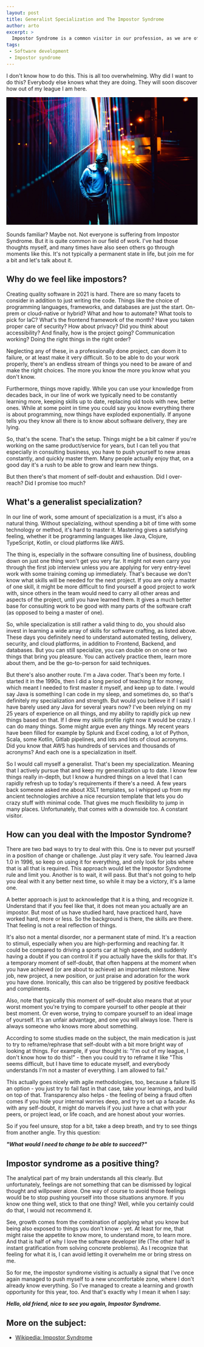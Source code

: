 ```yaml
---
layout: post
title: Generalist Specialization and The Impostor Syndrome
author: arto
excerpt: >
  Impostor Syndrome is a common visitor in our profession, as we are often in charge of shaping the world of the future, while boldly going to new, unknown areas. In this article I'll touch on what it is, how to recognize it, what to do about it, and how does it relate to being a generalist.
tags:
 - Software development
 - Impostor syndrome
---
```


I don't know how to do this. This is all too overwhelming. Why did I want to do this? Everybody else knows what they are doing. They will soon discover how out of my league I am here.

![Feeling of self-doubt](/img/impostor-syndrome/doubt.jpg)

Sounds familiar? Maybe not. Not everyone is suffering from Impostor Syndrome. But it is quite common in our field of work. I've had those thoughts myself, and many times have also seen others go through moments like this. It's not typically a permanent state in life, but join me for a bit and let's talk about it.

## Why do we feel like impostors?

Creating quality software in 2021 is hard. There are so many facets to consider in addition to just writing the code. Things like the choice of programming languages, frameworks, and databases are just the start. On-prem or cloud-native or hybrid? What and how to automate? What tools to pick for IaC?  What's the frontend framework of the month? Have you taken proper care of security? How about privacy? Did you think about accessibility? And finally, how is the project going? Communication working? Doing the right things in the right order?

Neglecting any of these, in a professionally done project, can doom it to failure, or at least make it very difficult. So to be able to do your work properly, there's an endless stream of things you need to be aware of and make the right choices. The more you know the more you know what you don't know.

Furthermore, things move rapidly. While you can use your knowledge from decades back, in our line of work we typically need to be constantly learning more, keeping skills up to date, replacing old tools with new, better ones. While at some point in time you could say you know everything there is about programming, now things have exploded exponentially. If anyone tells you they know all there is to know about software delivery, they are lying.

So, that's the scene. That's the setup. Things might be a bit calmer if you're working on the same product/service for years, but I can tell you that especially in consulting business, you have to push yourself to new areas constantly, and quickly master them. Many people actually enjoy that, on a good day it's a rush to be able to grow and learn new things.

But then there's that moment of self-doubt and exhaustion. Did I over-reach? Did I promise too much?

## What's a generalist specialization?

In our line of work, some amount of specialization is a must, it's also a natural thing. Without specializing, without spending a bit of time with some technology or method, it's hard to master it. Mastering gives a satisfying feeling, whether it be programming languages like Java, Clojure, TypeScript, Kotlin, or cloud platforms like AWS.

The thing is, especially in the software consulting line of business, doubling down on just one thing won't get you very far. It might not even carry you through the first job interview unless you are applying for very entry-level work with some training coming up immediately. That's because we don't know what skills will be needed for the next project. If you are only a master of one skill, it might be more difficult to find yourself a good project to work with, since others in the team would need to carry all other areas and aspects of the project, until you have learned them. It gives a much better base for consulting work to be good with many parts of the software craft (as opposed to being a master of one).

So, while specialization is still rather a valid thing to do, you should also invest in learning a wide array of skills for software crafting, as listed above. These days you definitely need to understand automated testing, delivery, security, and cloud platforms, in addition to Frontend, Backend, and databases. But you can still specialize, you can double on on one or two things that bring you pleasure. You can actively practice them, learn more about them, and be the go-to-person for said techniques.

But there's also another route. I'm a Java coder. That's been my forte. I started it in the 1990s, then I did a long period of teaching it for money, which meant I needed to first master it myself, and keep up to date. I would say Java is something I can code in my sleep, and sometimes do, so that's definitely my specialization and strength. But would you believe it if I said I have barely used any Java for several years now? I've been relying on my 25 years of experience on all things, and my ability to rapidly pick up new things based on that. If I drew my skills profile right now it would be crazy. I can do many things. Some might argue even any things. My recent years have been filled for example by Splunk and Excel coding, a lot of Python, Scala, some Kotlin, Gitlab pipelines, and lots and lots of cloud acronyms. Did you know that AWS has hundreds of services and thousands of acronyms? And each one is a specialization in itself.

So I would call myself a generalist. That's been my specialization. Meaning that I actively pursue that and keep my generalization up to date. I know few things really in-depth, but I know a hundred things on a level that I can rapidly refresh up to today's requirements if there's a need. A few years back someone asked me about XSLT templates, so I whipped up from my ancient technologies archive a nice recursion template that lets you do crazy stuff with minimal code. That gives me much flexibility to jump in many places. Unfortunately, that comes with a downside too. A constant visitor.

## How can you deal with the Impostor Syndrome?

There are two bad ways to try to deal with this. One is to never put yourself in a position of change or challenge. Just play it very safe. You learned Java 1.0 in 1996, so keep on using it for everything, and only look for jobs where that is all that is required. This approach would let the Impostor Syndrome rule and limit you. Another is to wait, it will pass. But that's not going to help you deal with it any better next time, so while it may be a victory, it's a lame one.

A better approach is just to acknowledge that it is a thing, and recognize it. Understand that if you feel like that, it does not mean you actually are an impostor. But most of us have studied hard, have practiced hard, have worked hard, more or less. So the background is there, the skills are there. That feeling is not a real reflection of things.

It's also not a mental disorder, nor a permanent state of mind. It's a reaction to stimuli, especially when you are high-performing and reaching far. It could be compared to driving a sports car at high speeds, and suddenly having a doubt if you can control it if you actually have the skills for that. It's a temporary moment of self-doubt, that often happens at the moment when you have achieved (or are about to achieve) an important milestone. New job, new project, a new position, or just praise and adoration for the work you have done. Ironically, this can also be triggered by positive feedback and compliments.

Also, note that typically this moment of self-doubt also means that at your worst moment you're trying to compare yourself to other people at their best moment. Or even worse, trying to compare yourself to an ideal image of yourself. It's an unfair advantage, and one you will always lose. There is always someone who knows more about something.

According to some studies made on the subject, the main medication is just to try to reframe/rephrase that self-doubt with a bit more bright way of looking at things. For example, if your thought is: "I'm out of my league, I don't know how to do this!" - then you could try to reframe it like "This seems difficult, but I have time to educate myself, and everybody understands I'm not a master of everything. I am allowed to fail."  

This actually goes nicely with agile methodologies, too, because a failure IS an option - you just try to fail fast in that case, take your learnings, and build on top of that. Transparency also helps - the feeling of being a fraud often comes if you hide your internal worries deep, and try to set up a facade. As with any self-doubt, it might do marvels if you just have a chat with your peers, or project lead, or life coach, and are honest about your worries.  

So if you feel unsure, stop for a bit, take a deep breath, and try to see things from another angle. Try this question:

***"What would I need to change to be able to succeed?"***

## Impostor syndrome as a positive thing?

The analytical part of my brain understands all this clearly. But unfortunately, feelings are not something that can be dismissed by logical thought and willpower alone. One way of course to avoid those feelings would be to stop pushing yourself into those situations anymore. If you know one thing well, stick to that one thing? Well, while you certainly could do that, I would not recommend it.

See, growth comes from the combination of applying what you know but being also exposed to things you don't know - yet. At least for me, that might raise the appetite to know more, to understand more, to learn more. And that is half of why I love the software developer life (The other half is instant gratification from solving concrete problems). As I recognize that feeling for what it is, I can avoid letting it overwhelm me or bring stress on me.

So for me, the impostor syndrome visiting is actually a signal that I've once again managed to push myself to a new uncomfortable zone, where I don't already know everything. So I've managed to create a learning and growth opportunity for this year, too. And that's exactly why I mean it when I say:

***Hello, old friend, nice to see you again, Impostor Syndrome.***


## More on the subject:

- [Wikipedia: Impostor Syndrome](https://en.wikipedia.org/wiki/Impostor_syndrome)







